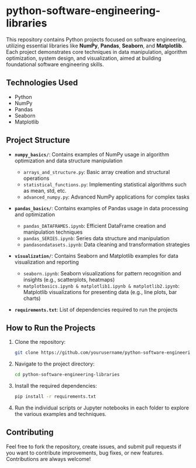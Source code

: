 # python-software-engineering-libraries

This repository contains Python projects focused on software engineering, utilizing essential libraries like **NumPy**, **Pandas**, **Seaborn**, and **Matplotlib**. Each project demonstrates core techniques in data manipulation, algorithm optimization, system design, and visualization, aimed at building foundational software engineering skills.

## Technologies Used
- Python
- NumPy
- Pandas
- Seaborn
- Matplotlib

## Project Structure

- **`numpy_basics/`**: Contains examples of NumPy usage in algorithm optimization and data structure manipulation
  - `arrays_and_structure.py`: Basic array creation and structural operations
  - `statistical_functions.py`: Implementing statistical algorithms such as mean, std, etc.
  - `advanced_numpy.py`: Advanced NumPy applications for complex tasks

- **`pandas_basics/`**: Contains examples of Pandas usage in data processing and optimization
  - `pandas_DATAFRAMES.ipynb`: Efficient DataFrame creation and manipulation techniques
  - `pandas_SERIES.ipynb`: Series data structure and manipulation
  - `pandasondatasets.ipynb`: Data cleaning and transformation strategies

- **`visualization/`**: Contains Seaborn and Matplotlib examples for data visualization and reporting
  - `seaborn.ipynb`: Seaborn visualizations for pattern recognition and insights (e.g., scatterplots, heatmaps)
  - `matplotbasics.ipynb & matplotlib1.ipynb & matplotlib2.ipynb`: Matplotlib visualizations for presenting data (e.g., line plots, bar charts)

- **`requirements.txt`**: List of dependencies required to run the projects

## How to Run the Projects

1. Clone the repository:
    ```bash
    git clone https://github.com/yourusername/python-software-engineering-libraries.git
    ```

2. Navigate to the project directory:
    ```bash
    cd python-software-engineering-libraries
    ```

3. Install the required dependencies:
    ```bash
    pip install -r requirements.txt
    ```

4. Run the individual scripts or Jupyter notebooks in each folder to explore the various examples and techniques.

## Contributing

Feel free to fork the repository, create issues, and submit pull requests if you want to contribute improvements, bug fixes, or new features. Contributions are always welcome!


